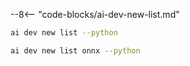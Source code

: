 --8<-- "code-blocks/ai-dev-new-list.md"

```bash title="List only Python samples"
ai dev new list --python
```

```bash title="Filter the list by name"
ai dev new list onnx --python
```
